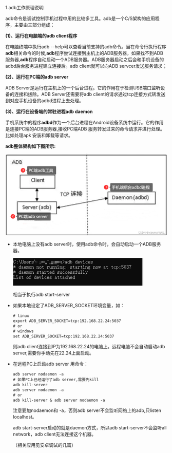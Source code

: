 1.adb工作原理说明

adb命令是调试控制手机过程中用的比较多工具。adb是一个C/S架构的应用程序，主要由三部分组成：

**(1)、运行在电脑端的adb client程序**

在电脑终端中执行adb --help可以查看当前支持的adb命令。当在命令行执行程序**adb**相关命令的时候,**adb**程序尝试连接到主机上的ADB服务器，如果找不到ADB服务器,**adb**程序自动启动一个ADB服务器。ADB服务器启动之后会和手机设备的adbd后台服务进程建立连接后。adb client就可以向ADB servcer发送服务请求；

**(2)、运行在PC端的adb server**

ADB Server是运行在主机上的一个后台进程。它的作用在于检测USB端口监听设备的连接和拔除。ADB Server还需要将adb client的请求通过tcp连接方式转发送到对应手机设备的adbd进程上去处理。

**(3)、运行在设备端的常驻进程adb daemon**

手机系统中的程序**adbd**作为一个后台进程在Android设备系统中运行。它的作用是连接PC端的ADB服务器,接收PC端ADB 服务转发过来的命令请求并进行处理。比如处理apk 安装和卸载等请求。

**adb整体架构如下图所示:**

![img](./imgs/wKgaomToE4eAY8qFAAFDKM4lkys239.png)

* 本地电脑上没有adb server时，使用adb命令时，会自动启动一个ADB服务器。

  ![image-20240515153620714](./imgs/image-20240515153620714.png)

  相当于执行adb start-server

* 如果本地设定了ADB_SERVER_SOCKET环境变量，如：

  ```
  # linux
  export ADB_SERVER_SOCKET=tcp:192.168.22.24:5037
  # or
  # windows
  set ADB_SERVER_SOCKET=tcp:192.168.22.24:5037
  ```

  则adb client连接到IP为192.168.22.24的电脑上。远程电脑不会自动启动adb  server,需要你手动先在22.24上面启动。

* 在远程PC上启动adb server 用命令：

  ```
  adb server nodaemon -a
  # 如果PC上已经运行了adb server,需要先kill
  adb kill-server
  adb server nodaemon -a
  # or
  adb kill-server & adb server nodaemon -a
  ```

  注意要加nodaemon和 -a，否则adb server不会监听网络上的adb,只listen localhost。

  adb start-server启动的就是daemon方式，所以adb start-server不会监听all network，adb client无法连接这个机器。

  （相关应用见安卓调试的几篇）